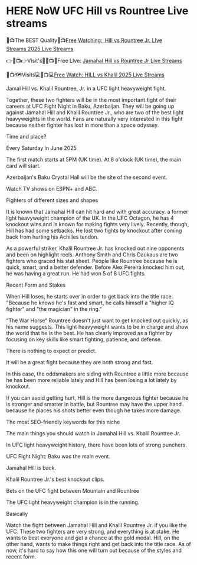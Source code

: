 # HERE NoW UFC Hill vs Rountree Live streams

🔴📺The BEST Quality🔴📺[Free Watching: Hill vs Rountree Jr. LIve Streams 2025 Live Streams](https://sports.allsportslivestreamstv.xyz/mma/)

👉🔴📺👉Visit's📲🔴📺📲Free LIve: [Jamahal Hill vs Rountree Jr Live Streams](https://sports.allsportslivestreamstv.xyz/mma/)

🔴📺🗺Visits💻🔴📺💻[Free Watch: HILL vs Khalil 2025 Live Streams](https://sports.allsportslivestreamstv.xyz/mma/)

Jamal Hill vs. Khalil Rountree, Jr. in a UFC light heavyweight fight.

Together, these two fighters will be in the most important fight of their careers at UFC Fight Night in Baku, Azerbaijan. They will be going up against Jamahal Hill and Khalil Rountree Jr., who are two of the best light heavyweights in the world. Fans are naturally very interested in this fight because neither fighter has lost in more than a space odyssey.

Time and place?

Every Saturday in June 2025

The first match starts at 5PM (UK time). At 8 o'clock (UK time), the main card will start.

Azerbaijan's Baku Crystal Hall will be the site of the second event.

Watch TV shows on ESPN+ and ABC.

Fighters of different sizes and shapes

It is known that Jamahal Hill can hit hard and with great accuracy. a former light heavyweight champion of the UK. In the UFC Octagon, he has 4 knockout wins and is known for making fights very lively. Recently, though, Hill has had some setbacks. He lost two fights by knockout after coming back from hurting his Achilles tendon.

As a powerful striker, Khalil Rountree Jr. has knocked out nine opponents and been on highlight reels. Anthony Smith and Chris Daukaus are two fighters who graced his stat sheet. People like Rountree because he is quick, smart, and a better defender. Before Alex Pereira knocked him out, he was having a great run. He had won 5 of 8 UFC fights.

Recent Form and Stakes

When Hill loses, he starts over in order to get back into the title race. "Because he knows he's fast and smart, he calls himself a "higher IQ fighter" and "the magician" in the ring."

“The War Horse” Rountree doesn't just want to get knocked out quickly, as his name suggests. This light heavyweight wants to be in charge and show the world that he is the best. He has clearly improved as a fighter by focusing on key skills like smart fighting, patience, and defense.

There is nothing to expect or predict.

It will be a great fight because they are both strong and fast.

In this case, the oddsmakers are siding with Rountree a little more because he has been more reliable lately and Hill has been losing a lot lately by knockout.

If you can avoid getting hurt, Hill is the more dangerous fighter because he is stronger and smarter in battle, but Rountree may have the upper hand because he places his shots better even though he takes more damage.

The most SEO-friendly keywords for this niche

The main things you should watch in Jamahal Hill vs. Khalil Rountree Jr.

In UFC light heavyweight history, there have been lots of strong punchers.

UFC Fight Night: Baku was the main event.

Jamahal Hill is back.

Khalil Rountree Jr.'s best knockout clips.

Bets on the UFC fight between Mountain and Rountree

The UFC light heavyweight champion is in the running.

Basically

Watch the fight between Jamahal Hill and Khalil Rountree Jr. if you like the UFC. These two fighters are very strong, and everything is at stake. He wants to beat everyone and get a chance at the gold medal. Hill, on the other hand, wants to make things right and get back into the title race. As of now, it's hard to say how this one will turn out because of the styles and recent form.

